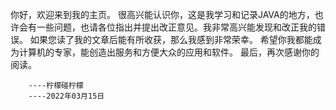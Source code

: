 你好，欢迎来到我的主页。
很高兴能认识你，这是我学习和记录JAVA的地方，也许会有一些问题，也请各位指出并提出改正意见。我非常高兴能发现和改正我的错误。
如果您读了我的文章后能有所收获，那么我感到非常荣幸。
希望你我都能成为计算机的专家，能创造出服务和方便大众的应用和软件。
最后，再次感谢你的阅读。

        ----柠檬碰柠檬
        ----2022年03月15日
